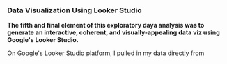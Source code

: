 ### Data Visualization Using Looker Studio

**The fifth and final element of this exploratory daya analysis was to generate an interactive, coherent, and visually-appealing data viz using Google's Looker Studio.**

On Google's Looker Studio platform, I pulled in my data directly from 
